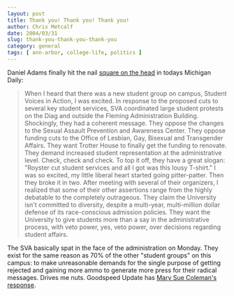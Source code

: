 ```yaml
---
layout: post
title: Thank you! Thank you! Thank you!
author: Chris Metcalf
date: 2004/03/31
slug: thank-you-thank-you-thank-you
category: general
tags: [ ann-arbor, college-life, politics ]
---
```


Daniel Adams finally hit the nail <a href="http://www.michigandaily.com/vnews/display.v/ART/2004/03/31/406a750ea7d77">square on the head</a> in todays Michigan Daily:
<blockquote>When I heard that there was a new student group on campus, Student Voices in Action, I was excited. In response to the proposed cuts to several key student services, SVA coordinated large student protests on the Diag and outside the Fleming Administration Building. Shockingly, they had a coherent message. They oppose the changes to the Sexual Assault Prevention and Awareness Center. They oppose funding cuts to the Office of Lesbian, Gay, Bisexual and Transgender Affairs. They want Trotter House to finally get the funding to renovate. They demand increased student representation at the administrative level. Check, check and check. To top it off, they have a great slogan: "Royster cut student services and all I got was this lousy T-shirt." I was so excited, my little liberal heart started going pitter-patter.
Then they broke it in two.
After meeting with several of their organizers, I realized that some of their other assertions range from the highly debatable to the completely outrageous. They claim the University isn't committed to diversity, despite a multi-year, multi-million dollar defense of its race-conscious admission policies. They want the University to give students more than a say in the administrative process, with veto power, yes, veto power, over decisions regarding student affairs.</blockquote>
The SVA basically spat in the face of the administration on Monday. They exist for the same reason as 70% of the other "student groups" on this campus: to make unreasonable demands for the single purpose of getting rejected and gaining more ammo to generate more press for their radical messages. Drives me nuts.
Goodspeed Update has <a href="http://www.goodspeedupdate.com/2004_03_01_archive.html#108076386338190676">Mary Sue Coleman's response</a>.
